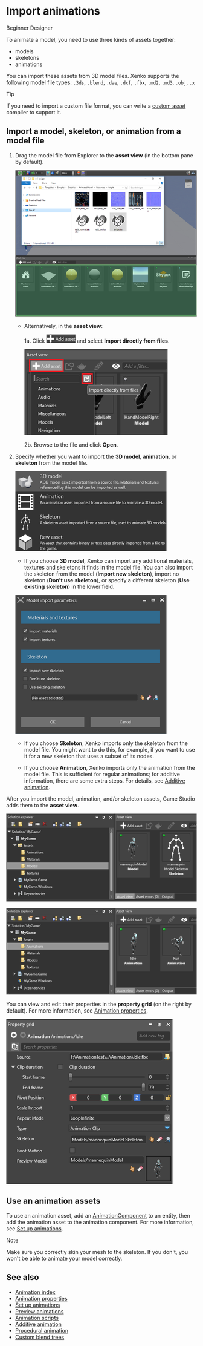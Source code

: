 ﻿# Import animations

<span class="label label-doc-level">Beginner</span>
<span class="label label-doc-audience">Designer</span>

To animate a model, you need to use three kinds of assets together:

* models
* skeletons
* animations

You can import these assets from 3D model files. Xenko supports the following model file types: ``.3ds``, ``.blend``, ``.dae``, ``.dxf``, ``.fbx``, ``.md2``, ``.md3``, ``.obj``, ``.x``

> [!Tip]
> If you need to import a custom file format, you can write a [custom asset](../engine/asset/create-a-custom-asset.md) compiler to support it.

## Import a model, skeleton, or animation from a model file

1. Drag the model file from Explorer to the **asset view** (in the bottom pane by default).

    ![Choose asset type](media/create-and-add-assets-drag-and-drop-model.png)

    * Alternatively, in the **asset view**: 

        1a. Click ![Add asset](media/create-and-add-assets-add-new-asset-button.png) and select **Import directly from files**.
    
        ![Choose asset type](media/create-and-add-assets-add-new1.png)

        2b. Browse to the file and click **Open**.

2. Specify whether you want to import the **3D model**, **animation**, or **skeleton** from the model file.

    ![Choose asset type](media/create-and-add-assets-choose-asset-type.png)

    * If you choose **3D model**, Xenko can import any additional materials, textures and skeletons it finds in the model file. You can also import the skeleton from the model (**Import new skeleton**), import no skeleton (**Don't use skeleton**), or specify a different skeleton (**Use existing skeleton**) in the lower field.

    ![Choose asset type](media/create-and-add-assets-model-import-parameters.png)

    * If you choose **Skeleton**, Xenko imports only the skeleton from the model file. You might want to do this, for example, if you want to use it for a new skeleton that uses a subset of its nodes.

    * If you choose **Animation**, Xenko imports only the animation from the model file. This is sufficient for regular animations; for additive information, there are some extra steps. For details, see [Additive animation](additive-animation.md).

After you import the model, animation, and/or skeleton assets, Game Studio adds them to the **asset view**.

![Assets in asset view](media/assets-in-asset-view1.png)

![Assets in asset view](media/assets-in-asset-view2.png)

You can view and edit their properties in the **property grid** (on the right by default). For more information, see [Animation properties](animation-properties.md).

![Properties](media/animations-properties.png)

## Use an animation assets

To use an animation asset, add an [AnimationComponent](xref:SiliconStudio.Xenko.Engine.AnimationComponent) to an entity, then add the animation asset to the animation component. For more information, see [Set up animations](set-up-animations.md).

>[!Note]
>Make sure you correctly skin your mesh to the skeleton. If you don't, you won't be able to animate your model correctly.

## See also

* [Animation index](index.md)
* [Animation properties](animation-properties.md)
* [Set up animations](set-up-animations.md)
* [Preview animations](preview-animations.md)
* [Animation scripts](animation-scripts.md)
* [Additive animation](additive-animation.md)
* [Procedural animation](procedural-animation.md)
* [Custom blend trees](custom-blend-trees.md)